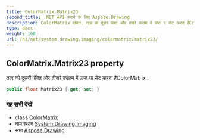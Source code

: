 ```yaml
---
title: ColorMatrix.Matrix23
second_title: .NET API संदर्भ के लिए Aspose.Drawing
description: ColorMatrix संपत्त. तत्व क दूसर पंक्त और तसरे कलम में प्रप्त य सेट करत हैColorMatrix .
type: docs
weight: 160
url: /hi/net/system.drawing.imaging/colormatrix/matrix23/
---
```

## ColorMatrix.Matrix23 property

तत्व को दूसरी पंक्ति और तीसरे कॉलम में प्राप्त या सेट करता हैColorMatrix .

```csharp
public float Matrix23 { get; set; }
```

### यह सभी देखें

* class [ColorMatrix](../)
* नाम स्थान [System.Drawing.Imaging](../../colormatrix/)
* सभा [Aspose.Drawing](../../../)


